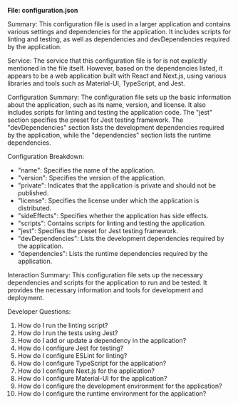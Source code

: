 **File: configuration.json**

Summary:
This configuration file is used in a larger application and contains various settings and dependencies for the application. It includes scripts for linting and testing, as well as dependencies and devDependencies required by the application.

Service:
The service that this configuration file is for is not explicitly mentioned in the file itself. However, based on the dependencies listed, it appears to be a web application built with React and Next.js, using various libraries and tools such as Material-UI, TypeScript, and Jest.

Configuration Summary:
The configuration file sets up the basic information about the application, such as its name, version, and license. It also includes scripts for linting and testing the application code. The "jest" section specifies the preset for Jest testing framework. The "devDependencies" section lists the development dependencies required by the application, while the "dependencies" section lists the runtime dependencies.

Configuration Breakdown:
- "name": Specifies the name of the application.
- "version": Specifies the version of the application.
- "private": Indicates that the application is private and should not be published.
- "license": Specifies the license under which the application is distributed.
- "sideEffects": Specifies whether the application has side effects.
- "scripts": Contains scripts for linting and testing the application.
- "jest": Specifies the preset for Jest testing framework.
- "devDependencies": Lists the development dependencies required by the application.
- "dependencies": Lists the runtime dependencies required by the application.

Interaction Summary:
This configuration file sets up the necessary dependencies and scripts for the application to run and be tested. It provides the necessary information and tools for development and deployment.

Developer Questions:
1. How do I run the linting script?
2. How do I run the tests using Jest?
3. How do I add or update a dependency in the application?
4. How do I configure Jest for testing?
5. How do I configure ESLint for linting?
6. How do I configure TypeScript for the application?
7. How do I configure Next.js for the application?
8. How do I configure Material-UI for the application?
9. How do I configure the development environment for the application?
10. How do I configure the runtime environment for the application?